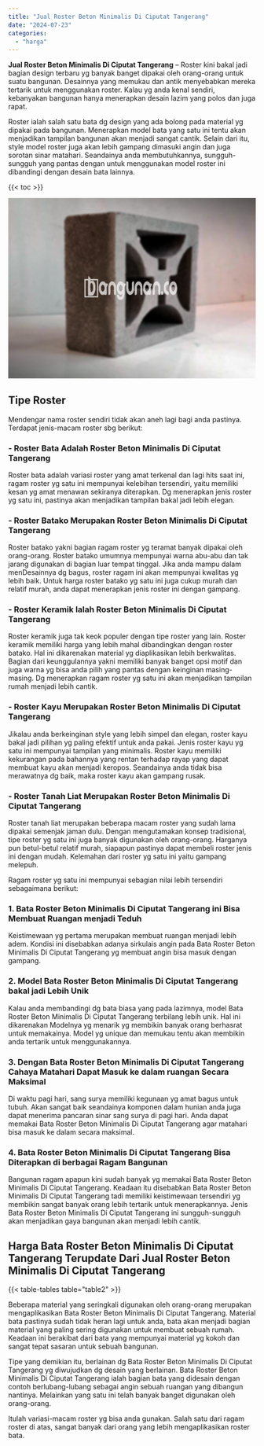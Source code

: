 ```yaml
---
title: "Jual Roster Beton Minimalis Di Ciputat Tangerang"
date: "2024-07-23"
categories: 
  - "harga"
---
```


**Jual Roster Beton Minimalis Di Ciputat Tangerang** – Roster kini bakal jadi bagian design terbaru yg banyak banget dipakai oleh orang-orang untuk suatu bangunan. Desainnya yang memukau dan antik menyebabkan mereka tertarik untuk menggunakan roster. Kalau yg anda kenal sendiri, kebanyakan bangunan hanya menerapkan desain lazim yang polos dan juga rapat.

Roster ialah salah satu bata dg design yang ada bolong pada material yg dipakai pada bangunan. Menerapkan model bata yang satu ini tentu akan menjadikan tampilan bangunan akan menjadi sangat cantik. Selain dari itu, style model roster juga akan lebih gampang dimasuki angin dan juga sorotan sinar matahari. Seandainya anda membutuhkannya, sungguh-sungguh yang pantas dengan untuk menggunakan model roster ini dibandingi dengan desain bata lainnya.

{{< toc >}}

![Jual Roster Beton Minimalis Di Ciputat Tangerang](/images/bata-roster-minimalis-25.png)

## Tipe Roster

Mendengar nama roster sendiri tidak akan aneh lagi bagi anda pastinya. Terdapat jenis-macam roster sbg berikut:

### \- Roster Bata Adalah Roster Beton Minimalis Di Ciputat Tangerang

Roster bata adalah variasi roster yang amat terkenal dan lagi hits saat ini, ragam roster yg satu ini mempunyai kelebihan tersendiri, yaitu memiliki kesan yg amat menawan sekiranya diterapkan. Dg menerapkan jenis roster yg satu ini, pastinya akan menjadikan tampilan bakal jadi lebih elegan.

### \- Roster Batako Merupakan Roster Beton Minimalis Di Ciputat Tangerang

Roster batako yakni bagian ragam roster yg teramat banyak dipakai oleh orang-orang. Roster batako umumnya mempunyai warna abu-abu dan tak jarang digunakan di bagian luar tempat tinggal. Jika anda mampu dalam menDesainnya dg bagus, roster ragam ini akan mempunyai kwalitas yg lebih baik. Untuk harga roster batako yg satu ini juga cukup murah dan relatif murah, anda dapat menerapkan jenis roster ini dengan gampang.

### \- Roster Keramik Ialah Roster Beton Minimalis Di Ciputat Tangerang

Roster keramik juga tak keok populer dengan tipe roster yang lain. Roster keramik memiliki harga yang lebih mahal dibandingkan dengan roster batako. Hal ini dikarenakan material yg diaplikasikan lebih berkwalitas. Bagian dari keunggulannya yakni memiliki banyak banget opsi motif dan juga warna yg bisa anda pilih yang pantas dengan keinginan masing-masing. Dg menerapkan ragam roster yg satu ini akan menjadikan tampilan rumah menjadi lebih cantik.

### \- Roster Kayu Merupakan Roster Beton Minimalis Di Ciputat Tangerang

Jikalau anda berkeinginan style yang lebih simpel dan elegan, roster kayu bakal jadi pilihan yg paling efektif untuk anda pakai. Jenis roster kayu yg satu ini mempunyai tampilan yang minimalis. Roster kayu memiliki kekurangan pada bahannya yang rentan terhadap rayap yang dapat membuat kayu akan menjadi keropos. Seandainya anda tidak bisa merawatnya dg baik, maka roster kayu akan gampang rusak.

### \- Roster Tanah Liat Merupakan Roster Beton Minimalis Di Ciputat Tangerang

Roster tanah liat merupakan beberapa macam roster yang sudah lama dipakai semenjak jaman dulu. Dengan mengutamakan konsep tradisional, tipe roster yg satu ini juga banyak digunakan oleh orang-orang. Harganya pun betul-betul relatif murah, siapapun pastinya dapat membeli roster jenis ini dengan mudah. Kelemahan dari roster yg satu ini yaitu gampang melepuh.

Ragam roster yg satu ini mempunyai sebagian nilai lebih tersendiri sebagaimana berikut:

### 1\. Bata Roster Beton Minimalis Di Ciputat Tangerang ini Bisa Membuat Ruangan menjadi Teduh

Keistimewaan yg pertama merupakan membuat ruangan menjadi lebih adem. Kondisi ini disebabkan adanya sirkulais angin pada Bata Roster Beton Minimalis Di Ciputat Tangerang yg membuat angin bisa masuk dengan gampang.

### 2\. Model Bata Roster Beton Minimalis Di Ciputat Tangerang bakal jadi Lebih Unik

Kalau anda membandingi dg bata biasa yang pada lazimnya, model Bata Roster Beton Minimalis Di Ciputat Tangerang terbilang lebih unik. Hal ini dikarenakan Modelnya yg menarik yg membikin banyak orang berhasrat untuk memakainya. Model yg unique dan memukau tentu akan membikin anda tertarik untuk menggunakannya.

### 3\. Dengan Bata Roster Beton Minimalis Di Ciputat Tangerang Cahaya Matahari Dapat Masuk ke dalam ruangan Secara Maksimal

Di waktu pagi hari, sang surya memiliki kegunaan yg amat bagus untuk tubuh. Akan sangat baik seandainya komponen dalam hunian anda juga dapat menerima pancaran sinar sang surya di pagi hari. Anda dapat memakai Bata Roster Beton Minimalis Di Ciputat Tangerang agar matahari bisa masuk ke dalam secara maksimal.

### 4\. Bata Roster Beton Minimalis Di Ciputat Tangerang Bisa Diterapkan di berbagai Ragam Bangunan

Bangunan ragam apapun kini sudah banyak yg memakai Bata Roster Beton Minimalis Di Ciputat Tangerang. Keadaan itu disebabkan Bata Roster Beton Minimalis Di Ciputat Tangerang tadi memiliki keistimewaan tersendiri yg membikin sangat banyak orang lebih tertarik untuk menerapkannya. Jenis Bata Roster Beton Minimalis Di Ciputat Tangerang ini sungguh-sungguh akan menjadikan gaya bangunan akan menjadi lebih cantik.

## Harga Bata Roster Beton Minimalis Di Ciputat Tangerang Terupdate Dari Jual Roster Beton Minimalis Di Ciputat Tangerang

{{< table-tables table="table2" >}}

Beberapa material yang seringkali digunakan oleh orang-orang merupakan mengaplikasikan Bata Roster Beton Minimalis Di Ciputat Tangerang. Material bata pastinya sudah tidak heran lagi untuk anda, bata akan menjadi bagian material yang paling sering digunakan untuk membuat sebuah rumah. Keadaan ini berakibat dari bata yang mempunyai material yg kokoh dan sangat tepat sasaran untuk sebuah bangunan.

Tipe yang demikian itu, berlainan dg Bata Roster Beton Minimalis Di Ciputat Tangerang yg diwujudkan dg desain yang berlainan. Bata Roster Beton Minimalis Di Ciputat Tangerang ialah bagian bata yang didesain dengan contoh berlubang-lubang sebagai angin sebuah ruangan yang dibangun nantinya. Melainkan yang satu ini telah banyak banget digunakan oleh orang-orang.

Itulah variasi-macam roster yg bisa anda gunakan. Salah satu dari ragam roster di atas, sangat banyak dari orang yang lebih mengaplikasikan roster bata.
